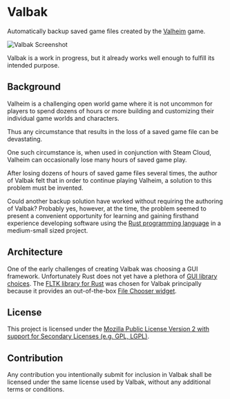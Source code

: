 # Valbak

Automatically backup saved game files created by the [Valheim](https://store.steampowered.com/app/892970/Valheim/) game.

![Valbak Screenshot](https://mmponn.github.io/valbak/Valbak%20Screenshot.png)

Valbak is a work in progress, but it already works well enough to fulfill its intended purpose.

## Background

Valheim is a challenging open world game where it is not uncommon for players to spend dozens of hours or more
building and customizing their individual game worlds and characters.

Thus any circumstance that results in the loss of a saved game file can be devastating.

One such circumstance is, when used in conjunction with Steam Cloud, Valheim can occasionally lose many hours of saved
game play.

After losing dozens of hours of saved game files several times, the author of Valbak felt that in order to continue
playing Valheim, a solution to this problem must be invented.

Could another backup solution have worked without requiring the authoring of Valbak? Probably yes, however, at the time,
the problem seemed to present a convenient opportunity for learning and gaining firsthand experience developing software
using the [Rust programming language](https://www.rust-lang.org/) in a medium-small sized project.

## Architecture

One of the early challenges of creating Valbak was choosing a GUI framework. Unfortunately Rust does not yet have a
plethora of [GUI library choices](https://www.areweguiyet.com/). The
[FLTK library for Rust](https://github.com/fltk-rs/fltk-rs) was chosen for Valbak principally because it provides an
out-of-the-box [File Chooser widget](https://www.fltk.org/doc-1.3/classFl__File__Chooser.html#details).

## License

This project is licensed under the [Mozilla Public License Version 2 with support for Secondary Licenses (e.g. GPL,
LGPL)](LICENSE).

## Contribution

Any contribution you intentionally submit for inclusion in Valbak shall be licensed under the same license used
by Valbak, without any additional terms or conditions.